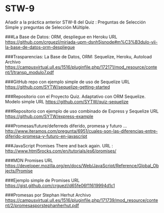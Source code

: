 # STW-9
Añadir a la práctica anterior STW-8 del Quiz : Preguntas de Selección Simple y preguntas de Selección Múltiple.

###La Base de Datos: ORM, despliegue en Heroku URL
https://github.com/crguezl/miriada-upm-dsnh5jsnode#m%C3%B3dulo-vii-la-base-de-datos-orm-despliegue

###Trasparencias: La Base de Datos, ORM: Sequelize, Heroku, Autoload Archivo
https://campusvirtual.ull.es/1516/pluginfile.php/172171/mod_resource/content/1/transp_modulo7.pdf

###GitHub repo con ejemplo simple de uso de Sequelize URL
https://github.com/SYTW/sequelize-getting-started

###Repositorio con el Proyecto Quiz. Adaptativo con ORM Sequelize. Modelo simple URL
https://github.com/SYTW/quiz-sequelize

###Repositorio con ejemplo de uso combinado de Express y Sequelize URL
https://github.com/SYTW/express-example

###Promesas/future/deferreds 
diferido, promesa y futuro ... http://www.iteramos.com/pregunta/6951/cuales-son-las-diferencias-entre-diferido-promesa-y-futuro-en-javascript

###JavaScript Promises There and back again. URL : http://www.html5rocks.com/en/tutorials/es6/promises/
 
###MDN Promises URL
https://developer.mozilla.org/en/docs/Web/JavaScript/Reference/Global_Objects/Promise
 
###Ejemplo simple de Promises URL
https://gist.github.com/crguezl/d65fe06f11619994d1c1
 
###Promesas por Stephan Herhut Archivo https://campusvirtual.ull.es/1516/pluginfile.php/171739/mod_resource/content/2/promesasporstephanherhut.pdf
